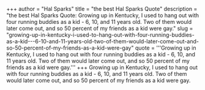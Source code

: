 +++
author = "Hal Sparks"
title = "the best Hal Sparks Quote"
description = "the best Hal Sparks Quote: Growing up in Kentucky, I used to hang out with four running buddies as a kid - 6, 10, and 11 years old. Two of them would later come out, and so 50 percent of my friends as a kid were gay."
slug = "growing-up-in-kentucky-i-used-to-hang-out-with-four-running-buddies-as-a-kid---6-10-and-11-years-old-two-of-them-would-later-come-out-and-so-50-percent-of-my-friends-as-a-kid-were-gay"
quote = '''Growing up in Kentucky, I used to hang out with four running buddies as a kid - 6, 10, and 11 years old. Two of them would later come out, and so 50 percent of my friends as a kid were gay.'''
+++
Growing up in Kentucky, I used to hang out with four running buddies as a kid - 6, 10, and 11 years old. Two of them would later come out, and so 50 percent of my friends as a kid were gay.
